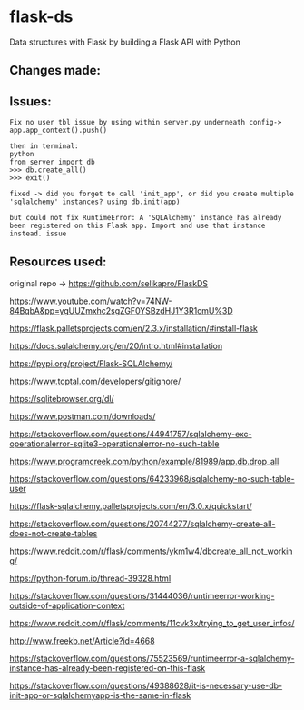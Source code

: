 # flask-ds
Data structures with Flask by building a Flask API with Python

## Changes made: 


## Issues: 

```
Fix no user tbl issue by using within server.py underneath config-> app.app_context().push() 

then in terminal:
python
from server import db
>>> db.create_all()
>>> exit()
```

```
fixed -> did you forget to call 'init_app', or did you create multiple 'sqlalchemy' instances? using db.init(app)

but could not fix RuntimeError: A 'SQLAlchemy' instance has already been registered on this Flask app. Import and use that instance instead. issue 

```


## Resources used:

original repo -> https://github.com/selikapro/FlaskDS

https://www.youtube.com/watch?v=74NW-84BqbA&pp=ygUUZmxhc2sgZGF0YSBzdHJ1Y3R1cmU%3D

https://flask.palletsprojects.com/en/2.3.x/installation/#install-flask

https://docs.sqlalchemy.org/en/20/intro.html#installation

https://pypi.org/project/Flask-SQLAlchemy/

https://www.toptal.com/developers/gitignore/

https://sqlitebrowser.org/dl/

https://www.postman.com/downloads/

https://stackoverflow.com/questions/44941757/sqlalchemy-exc-operationalerror-sqlite3-operationalerror-no-such-table

https://www.programcreek.com/python/example/81989/app.db.drop_all

https://stackoverflow.com/questions/64233968/sqlalchemy-no-such-table-user

https://flask-sqlalchemy.palletsprojects.com/en/3.0.x/quickstart/

https://stackoverflow.com/questions/20744277/sqlalchemy-create-all-does-not-create-tables

https://www.reddit.com/r/flask/comments/ykm1w4/dbcreate_all_not_working/

https://python-forum.io/thread-39328.html

https://stackoverflow.com/questions/31444036/runtimeerror-working-outside-of-application-context

https://www.reddit.com/r/flask/comments/11cvk3x/trying_to_get_user_infos/

http://www.freekb.net/Article?id=4668

https://stackoverflow.com/questions/75523569/runtimeerror-a-sqlalchemy-instance-has-already-been-registered-on-this-flask

https://stackoverflow.com/questions/49388628/it-is-necessary-use-db-init-app-or-sqlalchemyapp-is-the-same-in-flask
